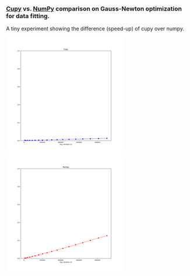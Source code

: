 
### [Cupy](https://cupy.dev/) vs. [NumPy](https://numpy.org/) comparison on Gauss-Newton optimization for data fitting.

A tiny experiment showing the difference (speed-up) of cupy over numpy.



![Cupy](img/cupy_sc.png) ![Numpy](img/numpy_Sc.png)

